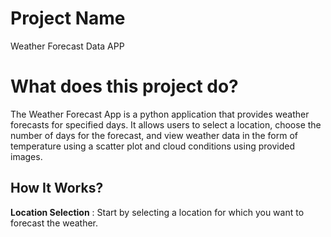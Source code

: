 # Project Name
Weather Forecast Data APP

# What does this project do?
The Weather Forecast App is a python application that 
provides weather forecasts for specified days.
It allows users to select a location, choose the number
of days for the forecast, and view weather data in the form
of temperature using a scatter plot and cloud conditions using
provided images.

## How It Works?
**Location Selection** : Start by selecting a location for which you want to forecast the weather.
